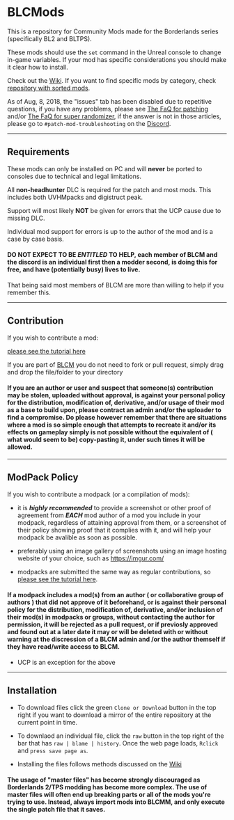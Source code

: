 # BLCMods

This is a repository for Community Mods made for the Borderlands series (specifically BL2 and BLTPS).

These mods should use the `set` command in the Unreal console to change in-game variables.
If your mod has specific considerations you should make it clear how to install.

Check out the [Wiki](https://github.com/BL2CP/BLCMods/wiki). If you want to find specific mods by category, check [repository with sorted mods](https://github.com/BLCM/ModCabinet/wiki).

As of Aug, 8, 2018, the "issues" tab has been disabled due to repetitive questions, if you have any problems, please see [The FaQ for patching](https://github.com/BLCM/BLCMods/wiki/Patching-FaQ) and/or [The FaQ for super randomizer](https://github.com/BLCM/BLCMods/wiki/Randomizer-FaQ), if the answer is not in those articles, please go to `#patch-mod-troubleshooting` on the [Discord](https://discord.gg/shadowevil).

***

## Requirements

These mods can only be installed on PC and will **never** be ported to consoles due to technical and legal limitations.

All **non-headhunter** DLC is required for the patch and most mods. This includes both UVHMpacks and digistruct peak.

Support will most likely **NOT** be given for errors that the UCP cause due to missing DLC.

Individual mod support for errors is up to the author of the mod and is a case by case basis.

#### **DO NOT EXPECT TO BE *ENTITLED* TO HELP**, each member of BLCM and the discord is an individual first then a modder second, is doing this for free, and have (potentially busy) lives to live.

That being said most members of BLCM are more than willing to help if you remember this.

***

## Contribution

If you wish to contribute a mod:

[please see the tutorial here](https://github.com/BLCM/BLCMods/wiki/Contribution)

If you are part of [BLCM](https://github.com/BLCM) you do not need to fork or pull request, simply drag and drop the file/folder to your directory

#### If you are an author or user and suspect that someone(s) contribution may be stolen, uploaded without approval, is against your personal policy for the distribution, modification of, derivative, and/or usage of their mod as a base to build upon, please contract an admin and/or the uploader to find a compromise. Do please however remember that there are situations where a mod is so simple enough that attempts to recreate it and/or its effects on gameplay simply is not possible without the equivalent of ( what would seem to be) copy-pasting it, under such times it will be allowed.

***

## ModPack Policy

If you wish to contribute a modpack (or a compilation of mods):
- it is ***highly recommended*** to provide a screenshot or other proof of agreement from ***EACH*** mod author of a mod you include in your modpack, regardless of attaining approval from them, or a screenshot of their policy showing proof that it complies with it, and will help your modpack be avalible as soon as possible.

- preferably using an image gallery of screenshots using an image hosting website of your choice, such as https://imgur.com/

- modpacks are submitted the same way as regular contributions, so [please see the tutorial here](https://github.com/BLCM/BLCMods/wiki/Contribution).

####  If a modpack includes a mod(s) from an author ( or collaborative group of authors ) that did not approve of it beforehand, or is against their personal policy for the distribution, modification of, derivative, and/or inclusion of their mod(s) in modpacks or groups, without contacting the author for permission, it will be rejected as a pull request, or if previosly approved and found out at a later date it may or will be deleted with or without warning at the discression of a BLCM admin and /or the author themself if they have read/write access to BLCM.

- UCP is an exception for the above

***

## Installation

- To download files click the green `Clone or Download` button in the top right if you want to download a mirror of the entire repository at the current point in time.

- To downlaod an individual file, click the `raw` button in the top right of the bar that has `raw | blame | history`. Once the web page loads, `Rclick` and `press save page as`.

- Installing the files follows methods discussed on the [Wiki](https://github.com/BLCM/BLCMods/wiki/Tutorial%3A-Enabling-Console)

#### The usage of "master files" has become strongly discouraged as Borderlands 2/TPS modding has become more complex. The use of master files will often end up breaking parts or all of the mods you're trying to use. Instead, always import mods into BLCMM, and only execute the single patch file that it saves.
